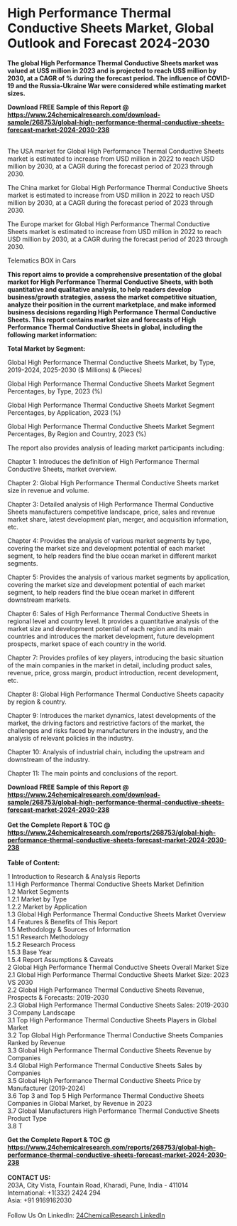 <h1>High Performance Thermal Conductive Sheets Market, Global Outlook and Forecast 2024-2030</h1><p><strong>The global High Performance Thermal Conductive Sheets market was valued at US$ million in 2023 and is projected to reach US$ million by 2030, at a CAGR of % during the forecast period. The influence of COVID-19 and the Russia-Ukraine War were considered while estimating market sizes.</strong></p><p>
</p><p></p><div><b>Download FREE Sample of this Report @ 
            <a href="https://www.24chemicalresearch.com/download-sample/268753/global-high-performance-thermal-conductive-sheets-forecast-market-2024-2030-238">
            https://www.24chemicalresearch.com/download-sample/268753/global-high-performance-thermal-conductive-sheets-forecast-market-2024-2030-238</a></b></div><br><p>
</p><p>The USA market for Global High Performance Thermal Conductive Sheets market is estimated to increase from USD million in 2022 to reach USD million by 2030, at a CAGR during the forecast period of 2023 through 2030.</p><p>
</p><p>The China market for Global High Performance Thermal Conductive Sheets market is estimated to increase from USD million in 2022 to reach USD million by 2030, at a CAGR during the forecast period of 2023 through 2030.</p><p>
</p><p>The Europe market for Global High Performance Thermal Conductive Sheets market is estimated to increase from USD million in 2022 to reach USD million by 2030, at a CAGR during the forecast period of 2023 through 2030.</p><p>
Telematics BOX in Cars</p><p>
<strong>This report aims to provide a comprehensive presentation of the global market for High Performance Thermal Conductive Sheets, with both quantitative and qualitative analysis, to help readers develop business/growth strategies, assess the market competitive situation, analyze their position in the current marketplace, and make informed business decisions regarding High Performance Thermal Conductive Sheets. This report contains market size and forecasts of High Performance Thermal Conductive Sheets in global, including the following market information:</strong></p><p>
</p><p>
<strong>Total Market by Segment:</strong></p><p>
Global High Performance Thermal Conductive Sheets Market, by Type, 2019-2024, 2025-2030 ($ Millions) &amp; (Pieces)</p><p>
Global High Performance Thermal Conductive Sheets Market Segment Percentages, by Type, 2023 (%)</p><p>
</p><p>
Global High Performance Thermal Conductive Sheets Market Segment Percentages, by Application, 2023 (%)</p><p>
</p><p>
Global High Performance Thermal Conductive Sheets Market Segment Percentages, By Region and Country, 2023 (%)</p><p>
</p><p>
</p><p></p><p>
The report also provides analysis of leading market participants including:</p><p>
</p><p>
</p><p>
Chapter 1: Introduces the definition of High Performance Thermal Conductive Sheets, market overview.</p><p>
Chapter 2: Global High Performance Thermal Conductive Sheets market size in revenue and volume.</p><p>
Chapter 3: Detailed analysis of High Performance Thermal Conductive Sheets manufacturers competitive landscape, price, sales and revenue market share, latest development plan, merger, and acquisition information, etc.</p><p>
Chapter 4: Provides the analysis of various market segments by type, covering the market size and development potential of each market segment, to help readers find the blue ocean market in different market segments.</p><p>
Chapter 5: Provides the analysis of various market segments by application, covering the market size and development potential of each market segment, to help readers find the blue ocean market in different downstream markets.</p><p>
Chapter 6: Sales of High Performance Thermal Conductive Sheets in regional level and country level. It provides a quantitative analysis of the market size and development potential of each region and its main countries and introduces the market development, future development prospects, market space of each country in the world.</p><p>
Chapter 7: Provides profiles of key players, introducing the basic situation of the main companies in the market in detail, including product sales, revenue, price, gross margin, product introduction, recent development, etc.</p><p>
Chapter 8: Global High Performance Thermal Conductive Sheets capacity by region &amp; country.</p><p>
Chapter 9: Introduces the market dynamics, latest developments of the market, the driving factors and restrictive factors of the market, the challenges and risks faced by manufacturers in the industry, and the analysis of relevant policies in the industry.</p><p>
Chapter 10: Analysis of industrial chain, including the upstream and downstream of the industry.</p><p>
Chapter 11: The main points and conclusions of the report.</p><div><b>Download FREE Sample of this Report @ 
            <a href="https://www.24chemicalresearch.com/download-sample/268753/global-high-performance-thermal-conductive-sheets-forecast-market-2024-2030-238">
            https://www.24chemicalresearch.com/download-sample/268753/global-high-performance-thermal-conductive-sheets-forecast-market-2024-2030-238</a></b></div><br><div><b>Get the Complete Report & TOC @ 
            <a href="https://www.24chemicalresearch.com/reports/268753/global-high-performance-thermal-conductive-sheets-forecast-market-2024-2030-238">
            https://www.24chemicalresearch.com/reports/268753/global-high-performance-thermal-conductive-sheets-forecast-market-2024-2030-238</a></b></div><br>
            <b>Table of Content:</b><p>1 Introduction to Research & Analysis Reports<br />
    1.1 High Performance Thermal Conductive Sheets Market Definition<br />
    1.2 Market Segments<br />
        1.2.1 Market by Type<br />
        1.2.2 Market by Application<br />
    1.3 Global High Performance Thermal Conductive Sheets Market Overview<br />
    1.4 Features & Benefits of This Report<br />
    1.5 Methodology & Sources of Information<br />
        1.5.1 Research Methodology<br />
        1.5.2 Research Process<br />
        1.5.3 Base Year<br />
        1.5.4 Report Assumptions & Caveats<br />
2 Global High Performance Thermal Conductive Sheets Overall Market Size<br />
    2.1 Global High Performance Thermal Conductive Sheets Market Size: 2023 VS 2030<br />
    2.2 Global High Performance Thermal Conductive Sheets Revenue, Prospects & Forecasts: 2019-2030<br />
    2.3 Global High Performance Thermal Conductive Sheets Sales: 2019-2030<br />
3 Company Landscape<br />
    3.1 Top High Performance Thermal Conductive Sheets Players in Global Market<br />
    3.2 Top Global High Performance Thermal Conductive Sheets Companies Ranked by Revenue<br />
    3.3 Global High Performance Thermal Conductive Sheets Revenue by Companies<br />
    3.4 Global High Performance Thermal Conductive Sheets Sales by Companies<br />
    3.5 Global High Performance Thermal Conductive Sheets Price by Manufacturer (2019-2024)<br />
    3.6 Top 3 and Top 5 High Performance Thermal Conductive Sheets Companies in Global Market, by Revenue in 2023<br />
    3.7 Global Manufacturers High Performance Thermal Conductive Sheets Product Type<br />
    3.8 T</p><div><b>Get the Complete Report & TOC @ 
            <a href="https://www.24chemicalresearch.com/reports/268753/global-high-performance-thermal-conductive-sheets-forecast-market-2024-2030-238">
            https://www.24chemicalresearch.com/reports/268753/global-high-performance-thermal-conductive-sheets-forecast-market-2024-2030-238</a></b></div><br><b>CONTACT US:</b><br>
            203A, City Vista, Fountain Road, Kharadi, Pune, India - 411014<br>
            International: +1(332) 2424 294<br>
            Asia: +91 9169162030 <br><br>
            Follow Us On LinkedIn: <a href="https://www.linkedin.com/company/24chemicalresearch/">24ChemicalResearch LinkedIn</a>